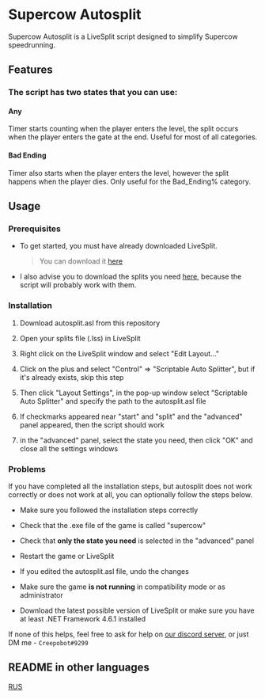# Supercow Autosplit

Supercow Autosplit is a LiveSplit script designed to simplify Supercow speedrunning.

## Features

### The script has two states that you can use:

#### Any
Timer starts counting when the player enters the level, the split occurs when the player enters the gate at the end. Useful for most of all categories.

#### Bad Ending
Timer also starts when the player enters the level, however the split happens when the player dies. Only useful for the Bad_Ending% category.

## Usage

### Prerequisites

* To get started, you must have already downloaded LiveSplit.
     > You can download it [here](https://livesplit.org/)
     
* I also advise you to download the splits you need [here](https://www.speedrun.com/super_cow/resources), because the script will probably work with them.

### Installation

1. Download autosplit.asl from this repository

2. Open your splits file (.lss) in LiveSplit

3. Right click on the LiveSplit window and select "Edit Layout..."

4. Click on the plus and select "Control" => "Scriptable Auto Splitter", but if it's already exists, skip this step

5. Then click "Layout Settings", in the pop-up window select "Scriptable Auto Splitter" and specify the path to the autosplit.asl file

6. If checkmarks appeared near "start" and "split" and the "advanced" panel appeared, then the script should work

7. in the "advanced" panel, select the state you need, then click "OK" and close all the settings windows

### Problems

If you have completed all the installation steps, but autosplit does not work correctly or does not work at all, you can optionally follow the steps below.

* Make sure you followed the installation steps correctly

* Check that the .exe file of the game is called "supercow"

* Check that **only the state you need** is selected in the "advanced" panel

* Restart the game or LiveSplit

* If you edited the autosplit.asl file, undo the changes

* Make sure the game **is not running** in compatibility mode or as administrator

* Download the latest possible version of LiveSplit or make sure you have at least .NET Framework 4.6.1 installed

If none of this helps, feel free to ask for help on [our discord server](https://discord.com/invite/JzCvwh5), or just DM me - `Creepobot#9299`

## README in other languages
[RUS](https://github.com/Creepobot/SupercowAutosplit/blob/main/README_RU.md)
